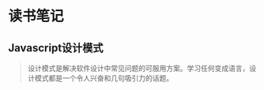 # 读书笔记

<MarkdownCard image="/projects/JavaScript_design.jpg" link='Javascript设计模式'>  

## Javascript设计模式   
> 设计模式是解决软件设计中常见问题的可服用方案。学习任何变成语言，设计模式都是一个令人兴奋和几句吸引力的话题。

</MarkdownCard>